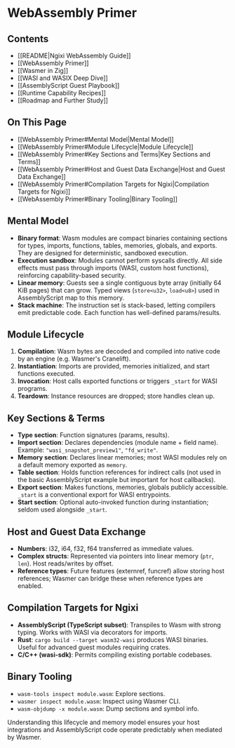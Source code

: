 # WebAssembly Primer

## Contents

- [[README|Ngixi WebAssembly Guide]]
- [[WebAssembly Primer]]
- [[Wasmer in Zig]]
- [[WASI and WASIX Deep Dive]]
- [[AssemblyScript Guest Playbook]]
- [[Runtime Capability Recipes]]
- [[Roadmap and Further Study]]

## On This Page

- [[WebAssembly Primer#Mental Model|Mental Model]]
- [[WebAssembly Primer#Module Lifecycle|Module Lifecycle]]
- [[WebAssembly Primer#Key Sections and Terms|Key Sections and Terms]]
- [[WebAssembly Primer#Host and Guest Data Exchange|Host and Guest Data Exchange]]
- [[WebAssembly Primer#Compilation Targets for Ngixi|Compilation Targets for Ngixi]]
- [[WebAssembly Primer#Binary Tooling|Binary Tooling]]

## Mental Model

- **Binary format**: Wasm modules are compact binaries containing sections for types, imports, functions, tables, memories, globals, and exports. They are designed for deterministic, sandboxed execution.
- **Execution sandbox**: Modules cannot perform syscalls directly. All side effects must pass through imports (WASI, custom host functions), reinforcing capability-based security.
- **Linear memory**: Guests see a single contiguous byte array (initially 64 KiB pages) that can grow. Typed views (`store<u32>`, `load<u8>`) used in AssemblyScript map to this memory.
- **Stack machine**: The instruction set is stack-based, letting compilers emit predictable code. Each function has well-defined params/results.

## Module Lifecycle

1. **Compilation**: Wasm bytes are decoded and compiled into native code by an engine (e.g. Wasmer's Cranelift).
2. **Instantiation**: Imports are provided, memories initialized, and start functions executed.
3. **Invocation**: Host calls exported functions or triggers `_start` for WASI programs.
4. **Teardown**: Instance resources are dropped; store handles clean up.

## Key Sections & Terms

- **Type section**: Function signatures (params, results).
- **Import section**: Declares dependencies (module name + field name). Example: `"wasi_snapshot_preview1"`, `"fd_write"`.
- **Memory section**: Declares linear memories; most WASI modules rely on a default memory exported as `memory`.
- **Table section**: Holds function references for indirect calls (not used in the basic AssemblyScript example but important for host callbacks).
- **Export section**: Makes functions, memories, globals publicly accessible. `_start` is a conventional export for WASI entrypoints.
- **Start section**: Optional auto-invoked function during instantiation; seldom used alongside `_start`.

## Host and Guest Data Exchange

- **Numbers**: i32, i64, f32, f64 transferred as immediate values.
- **Complex structs**: Represented via pointers into linear memory (`ptr`, `len`). Host reads/writes by offset.
- **Reference types**: Future features (externref, funcref) allow storing host references; Wasmer can bridge these when reference types are enabled.

## Compilation Targets for Ngixi

- **AssemblyScript (TypeScript subset)**: Transpiles to Wasm with strong typing. Works with WASI via decorators for imports.
- **Rust**: `cargo build --target wasm32-wasi` produces WASI binaries. Useful for advanced guest modules requiring crates.
- **C/C++ (wasi-sdk)**: Permits compiling existing portable codebases.

## Binary Tooling

- `wasm-tools inspect module.wasm`: Explore sections.
- `wasmer inspect module.wasm`: Inspect using Wasmer CLI.
- `wasm-objdump -x module.wasm`: Dump sections and symbol info.

Understanding this lifecycle and memory model ensures your host integrations and AssemblyScript code operate predictably when mediated by Wasmer.
